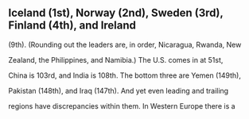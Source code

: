 ## Iceland (1st), Norway (2nd), Sweden (3rd), Finland (4th), and Ireland

(9th). (Rounding out the leaders are, in order, Nicaragua, Rwanda, New

Zealand, the Philippines, and Namibia.) The U.S. comes in at 51st,

China is 103rd, and India is 108th. The bottom three are Yemen (149th),

Pakistan (148th), and Iraq (147th). And yet even leading and trailing

regions have discrepancies within them. In Western Europe there is a